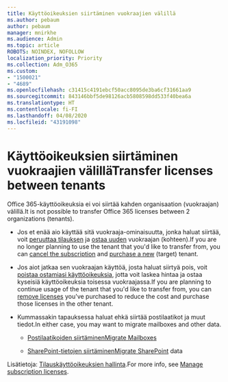 ```yaml
---
title: Käyttöoikeuksien siirtäminen vuokraajien välillä
ms.author: pebaum
author: pebaum
manager: mnirkhe
ms.audience: Admin
ms.topic: article
ROBOTS: NOINDEX, NOFOLLOW
localization_priority: Priority
ms.collection: Adm_O365
ms.custom:
- "1500021"
- "4689"
ms.openlocfilehash: c31415c4191ebcf50acc8095de3ba6cf31661aa9
ms.sourcegitcommit: 843146bbf5de98126acb5808598dd533f40bea6a
ms.translationtype: HT
ms.contentlocale: fi-FI
ms.lasthandoff: 04/08/2020
ms.locfileid: "43191098"
---
```

# <a name="transfer-licenses-between-tenants"></a><span data-ttu-id="ef044-102">Käyttöoikeuksien siirtäminen vuokraajien välillä</span><span class="sxs-lookup"><span data-stu-id="ef044-102">Transfer licenses between tenants</span></span>

<span data-ttu-id="ef044-103">Office 365-käyttöoikeuksia ei voi siirtää kahden organisaation (vuokraajan) välillä.</span><span class="sxs-lookup"><span data-stu-id="ef044-103">It is not possible to transfer Office 365 licenses between 2 organizations (tenants).</span></span> 

- <span data-ttu-id="ef044-104">Jos et enää aio käyttää sitä vuokraaja-ominaisuutta, jonka haluat siirtää, voit [peruuttaa tilauksen](https://admin.microsoft.com/Adminportal/Home?source=applauncher#/subscriptions) ja [ostaa uuden](https://products.office.com/compare-all-microsoft-office-products-b?rtc=1&activetab=tab:primaryr2) vuokraajan (kohteen).</span><span class="sxs-lookup"><span data-stu-id="ef044-104">If you are no longer planning to use the tenant that you'd like to transfer from, you can [cancel the subscription](https://admin.microsoft.com/Adminportal/Home?source=applauncher#/subscriptions) and [purchase a new](https://products.office.com/compare-all-microsoft-office-products-b?rtc=1&activetab=tab:primaryr2) (target) tenant.</span></span>

- <span data-ttu-id="ef044-105">Jos aiot jatkaa sen vuokraajan käyttöä, josta haluat siirtyä pois, voit [poistaa ostamiasi käyttöoikeuksia](https://docs.microsoft.com/microsoft-365/commerce/licenses/buy-licenses?view=o365-worldwide), jotta voit laskea hintaa ja ostaa kyseisiä käyttöoikeuksia toisessa vuokraajassa.</span><span class="sxs-lookup"><span data-stu-id="ef044-105">If you are planning to continue usage of the tenant that you'd like to transfer from, you can [remove licenses](https://docs.microsoft.com/microsoft-365/commerce/licenses/buy-licenses?view=o365-worldwide) you've purchased to reduce the cost and purchase those licenses in the other tenant.</span></span>

- <span data-ttu-id="ef044-106">Kummassakin tapauksessa haluat ehkä siirtää postilaatikot ja muut tiedot.</span><span class="sxs-lookup"><span data-stu-id="ef044-106">In either case, you may want to migrate mailboxes and other data.</span></span>

    - [<span data-ttu-id="ef044-107">Postilaatikoiden siirtäminen</span><span class="sxs-lookup"><span data-stu-id="ef044-107">Migrate Mailboxes</span></span>](https://docs.microsoft.com/Exchange/mailbox-migration/migrate-mailboxes-across-tenants)

    - <span data-ttu-id="ef044-108">[SharePoint-tietojen siirtäminen](https://aka.ms/modernSpoAdminCenter/CloudContentMigrations)</span><span class="sxs-lookup"><span data-stu-id="ef044-108">[Migrate SharePoint](https://aka.ms/modernSpoAdminCenter/CloudContentMigrations) data</span></span>

<span data-ttu-id="ef044-109">Lisätietoja: [Tilauskäyttöoikeuksien hallinta](https://docs.microsoft.com/microsoft-365/commerce/licenses/buy-licenses?view=o365-worldwide).</span><span class="sxs-lookup"><span data-stu-id="ef044-109">For more info, see [Manage subscription licenses](https://docs.microsoft.com/microsoft-365/commerce/licenses/buy-licenses?view=o365-worldwide).</span></span>
